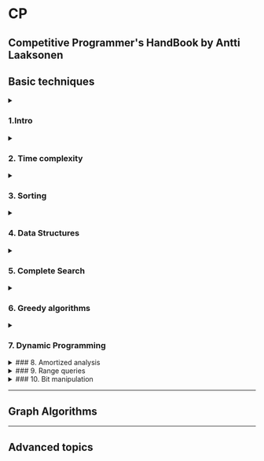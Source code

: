 # CP
Competitive Programmer's HandBook by Antti Laaksonen
---
## Basic techniques

<details>
  <summary> <h3> 1.Intro </h3></summary>

>**to make input and output more efficient:**
>```c++
>ios::sync_with_stdio(0)
>cin.tie(0)
>```

>**reads from input.txt and writes on output.txt:**
>```c++
>freopen("input.txt", "r", stdin);
>freopen("output.txt", "w", stdout);
>```

>**input:**
>```c++
>int a, b;
>string x;
>cin >> a >> b >> x;
>//alternative
>scanf("%d %d", &a, &b)
>// reading a hole line from input (including spaces)
>string s;
>getline(cin, s);
>// if the amount of data is unknown
>while(cin >> x){
>    //code
>}
>```


>**output:**
> ```c++
>int a = 123, b = 467;
>string x = "monkey";
>cout << a << " " << b << " " << x << "\n";
>//
>printf("%d %d\n", a, b)
>```

\n works faster than endl

>**working with numbers:**
<br>
int(32-bit)
<br>
long long (64-bit)
<br>

>**modular arithmetic:**
>```c++
>//to calculate n! 
>long long x = 1;
>for (int i = 2; i <= n; i++){
>    x = (x*i)%m;
>}
>cout << x%m << "\n";
>// if we dont want negative remainders
>x = x%m;
>if(x<0) x += m;
>```

>**floating point numbers**
> <br> double(64-bit)
> <br> long double(80-bit)
> ```c++
>   //prints the value of x with 9 decimal places:
> printf("%.9f\n", x);
> // floating point numbers are equal if the difference between them is less than e (1e-9)
> if(abs(a-b)<1e-9){
>   // a and b are equal
> }
> ```

>### Shortening code:
> <br> to write as fast as possible
> 
>```c++
>//type names: typedef
>typedef long long ll;
>ll a = 12345677;
>ll b = 987654321;
>typedef vector<int> vi;
>typedef pair<int, int> pi;
>
>//macros: #define
>#define F first
>#define S second
>#define PB push_back
>#define MP make_pair
>v.PB(MP(y1,x1));
>int d = v[i].F+v[i].S;
>//it can also have parameters
>#define REP(i,a,b) for (int i = a; i <=b; i++)
>REP{
>   search(i);
>}
>#define SQ(a) (a)*(a)
>```

>### Mathematics:
> ***arithmetic progression:*** 
> <br>sequence of numbers where the jumps are constant. (3,7,11,15)
> <br>a+...+b=n(a+b)/2
> <br>
> ***geometric progression:***
> <br>sequence of numbers where the ratio of the jumps is constant.(3, 6, 12, 24)
> <br> a+ak+ak^2+...+b=(bk-a)/k-1
> <br>
> ***harmonic sum:***
> <br>1+1/2+1/3+...+1/n.

>### Set Theory:
> A set is a collection of elements. 
> - X = {2,4,8}
> - ∅ empty set
> - |X| size of the set X
> - 4  ∈ X and 5 ∌ X
> - Intersection: elements both in A and B
> - Union: elements in A or in B or in both.
> - Complement: elements not in A.
> - difference: elements in A but not in B.
> - If each element of A also belongs to S, A is a subset of S.
> - subsets of X = ∅, {2}, {4}, {8}, {2,4}, {2,8}, {4,8} and {2,4,8}
> - X = {2n: n ∈ Z} the set contains all even integers.

>### Logic:
> ![img.png](img.png)
> quantifiers!!

>### Functions:
>  - ⌊ ⌋ round down
>  - ⌈ ⌉ round up
>  - min(x,y,z) gives the smallest value
>  - max(x,y,z) gives the largest value
>  - n! = 1*2*3*...*n
>  - fibonacci: f(n) = (1+√5)^n-(1-√5)^n/2^n√5

>### Logarithms:
>- log_k(x) = a == k^a = x
>- log_k(x): number of times we have to divide x by k before we reach 1. the base is k
>- log_k(ab)   = log_k(a) + log_k(b)
>- log_k(x^n)  =  n * log_k(x)
>- log_k(a/b)  = log_k(a) - log_k(b)
>- log_u(x)    =  log_k(x)/log_k(u)
>- ln(x) log whose base is e=2.71828

</details>
<details>
  <summary><h3> 2. Time complexity </h3></summary>

<!-- Add your notes or content for Time complexity here. -->

</details>

<details>
  <summary><h3>3. Sorting</h3></summary>

<!-- Add your notes or content for Sorting here. -->

</details>

<details>
  <summary><h3>4. Data Structures</h3></summary>

<!-- Add your notes or content for Data structures here. -->

</details>

<details>
  <summary><h3> 5. Complete Search </h3></summary>

<!-- Add your notes or content for Complete search here. -->

</details>

<details>
  <summary><h3>6. Greedy algorithms</h3></summary>

<!-- Add your notes or content for Greedy algorithms here. -->

</details>

<details>
  <summary><h3> 7. Dynamic Programming </h3></summary>

<!-- Add your notes or content for Dynamic Programming here. -->

</details>

<details>
  <summary>### 8. Amortized analysis</summary>

<!-- Add your notes or content for Amortized analysis here. -->

</details>

<details>
  <summary>### 9. Range queries</summary>

<!-- Add your notes or content for Range queries here. -->

</details>

<details>
  <summary>### 10. Bit manipulation</summary>

<!-- Add your notes or content for Bit manipulation here. -->

</details>

---
## Graph Algorithms
---
## Advanced topics